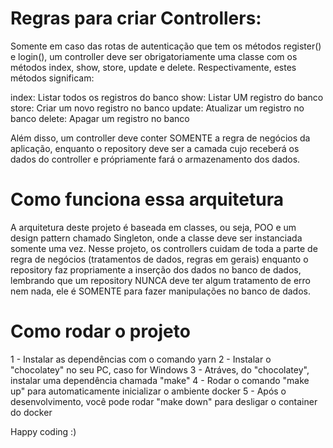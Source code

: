 # Regras para criar Controllers:

Somente em caso das rotas de autenticação que tem os métodos register() e login(),
um controller deve ser obrigatoriamente uma classe com os métodos index, show,
store, update e delete. Respectivamente, estes métodos significam:


index: Listar todos os registros do banco
show: Listar UM registro do banco
store: Criar um novo registro no banco
update: Atualizar um registro no banco
delete: Apagar um registro no banco

Além disso, um controller deve conter SOMENTE a regra de negócios da aplicação, enquanto o repository deve ser a camada cujo receberá os dados do controller e própriamente fará o armazenamento dos dados.

# Como funciona essa arquitetura

A arquitetura deste projeto é baseada em classes, ou seja, POO e um design pattern chamado Singleton, onde a classe deve ser instanciada somente uma vez. Nesse projeto, os controllers cuidam de toda a parte de regra de negócios (tratamentos de dados, regras em gerais) enquanto o repository faz propriamente a inserção dos dados no banco de dados, lembrando que um repository NUNCA deve ter algum tratamento de erro nem nada, ele é SOMENTE para fazer manipulações no banco de dados.

# Como rodar o projeto

1 - Instalar as dependências com o comando yarn
2 - Instalar o "chocolatey" no seu PC, caso for Windows
3 - Atráves, do "chocolatey", instalar uma dependência chamada "make"
4 - Rodar o comando "make up" para automaticamente inicializar o ambiente docker
5 - Após o desenvolvimento, você pode rodar "make down" para desligar o container do docker

Happy coding :)
